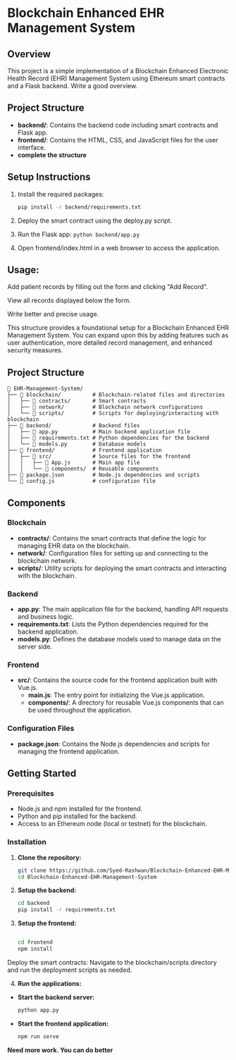 # Blockchain Enhanced EHR Management System

## Overview
This project is a simple implementation of a Blockchain Enhanced Electronic Health Record (EHR) Management System using Ethereum smart contracts and a Flask backend.
Write a good overview.

## Project Structure
- **backend/**: Contains the backend code including smart contracts and Flask app.
- **frontend/**: Contains the HTML, CSS, and JavaScript files for the user interface.
- **complete the structure**

## Setup Instructions
1. Install the required packages:
   ```bash
   pip install -r backend/requirements.txt

2. Deploy the smart contract using the deploy.py script.

3. Run the Flask app:
``` python backend/app.py ``` 

4. Open frontend/index.html in a web browser to access the application.

## Usage:

Add patient records by filling out the form and clicking "Add Record".

View all records displayed below the form.

Write better and precise usage.

This structure provides a foundational setup for a Blockchain Enhanced EHR Management System. You can expand upon this by adding features such as user authentication, more detailed record management, and enhanced security measures.

## Project Structure
   ```
📂 EHR-Management-System/
├── 📁 blockchain/          # Blockchain-related files and directories
│   ├── 📁 contracts/       # Smart contracts
│   ├── 📁 network/         # Blockchain network configurations
│   └── 📁 scripts/         # Scripts for deploying/interacting with blockchain
├── 📁 backend/             # Backend files
│   ├── 📄 app.py           # Main backend application file
│   ├── 📄 requirements.txt # Python dependencies for the backend
│   └── 📄 models.py        # Database models
├── 📁 frontend/            # Frontend application
│   ├── 📁 src/             # Source files for the frontend
│   │   ├── 📄 App.js       # Main app file
│   │   └── 📁 components/  # Reusable components
├── 📄 package.json         # Node.js dependencies and scripts
└── 📄 config.js            # configuration file
   ```


## Components

### Blockchain
- **contracts/**: Contains the smart contracts that define the logic for managing EHR data on the blockchain.
- **network/**: Configuration files for setting up and connecting to the blockchain network.
- **scripts/**: Utility scripts for deploying the smart contracts and interacting with the blockchain.

### Backend
- **app.py**: The main application file for the backend, handling API requests and business logic.
- **requirements.txt**: Lists the Python dependencies required for the backend application.
- **models.py**: Defines the database models used to manage data on the server side.

### Frontend
- **src/**: Contains the source code for the frontend application built with Vue.js.
  - **main.js**: The entry point for initializing the Vue.js application.
  - **components/**: A directory for reusable Vue.js components that can be used throughout the application.

### Configuration Files
- **package.json**: Contains the Node.js dependencies and scripts for managing the frontend application.

## Getting Started

### Prerequisites
- Node.js and npm installed for the frontend.
- Python and pip installed for the backend.
- Access to an Ethereum node (local or testnet) for the blockchain.

### Installation

1. **Clone the repository:**
   ```bash
   git clone https://github.com/Syed-Rashwan/Blockchain-Enhanced-EHR-Management-System.git
   cd Blockchain-Enhanced-EHR-Management-System

2. **Setup the backend:**
   ```bash
   cd backend
   pip install -r requirements.txt

3. **Setup the frontend:**

   ```bash

   cd frontend
   npm install

Deploy the smart contracts: Navigate to the blockchain/scripts directory and run the deployment scripts as needed.

4. **Run the applications:**

- **Start the backend server:**
   ```bash
  python app.py

- **Start the frontend application:**
   ```bash
  npm run serve

**Need more work. You can do better** 
